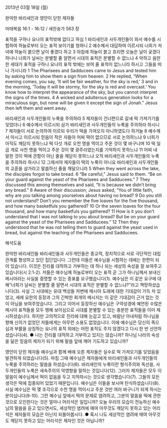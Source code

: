 2013년 03월 18일 (월)

완악한 바리새인과 영안이 닫힌 제자들



마태복음 16:1 - 16:12 / 새찬송가 563 장


표적을 구하나 요나의 표적밖에 없다고 하심
1 바리새인과 사두개인들이 와서 예수를 시험하여 하늘로부터 오는 표적 보이기를 청하니 2 예수께서 대답하여 이르시되 너희가 저녁에 하늘이 붉으면 날이 좋겠다 하고 3 아침에 하늘이 붉고 흐리면 오늘은 날이 궂겠다 하나니 너희가 날씨는 분별할 줄 알면서 시대의 표적은 분별할 수 없느냐 4 악하고 음란한 세대가 표적을 구하나 요나의 표적 밖에는 보여 줄 표적이 없느니라 하시고 그들을 떠나 가시니라
1 The Pharisees and Sadducees came to Jesus and tested him by asking him to show them a sign from heaven. 2 He replied, “When evening comes, you say, ‘It will be fair weather, for the sky is red,’ 3 and in the morning, ‘Today it will be stormy, for the sky is red and overcast.’ You know how to interpret the appearance of the sky, but you cannot interpret the signs of the times. 4 A wicked and adulterous generation looks for a miraculous sign, but none will be given it except the sign of Jonah.” Jesus then left them and went away.

바리새인과 사두개인들의 누룩을 주의하라
5 제자들이 건너편으로 갈새 떡 가져가기를 잊었더니 6 예수께서 이르시되 삼가 바리새인과 사두개인들의 누룩을 주의하라 하시니 7 제자들이 서로 논의하여 이르되 우리가 떡을 가져오지 아니하였도다 하거늘 8 예수께서 아시고 이르시되 믿음이 작은 자들아 어찌 떡이 없으므로 서로 논의하느냐 9 너희가 아직도 깨닫지 못하느냐 떡 다섯 개로 오천 명을 먹이고 주운 것이 몇 바구니며 10 떡 일곱 개로 사천 명을 먹이고 주운 것이 몇 광주리였는지를 기억하지 못하느냐 11 어찌 내 말한 것이 떡에 관함이 아닌 줄을 깨닫지 못하느냐 오직 바리새인과 사두개인들의 누룩을 주의하라 하시니 12 그제서야 제자들이 떡의 누룩이 아니요 바리새인과 사두개인들의 교훈을 삼가라고 말씀하신 줄을 깨달으니라
5 When they went across the lake, the disciples forgot to take bread. 6 “Be careful,” Jesus said to them. “Be on your guard against the yeast of the Pharisees and Sadducees.” 7 They discussed this among themselves and said, “It is because we didn’t bring any bread.” 8 Aware of their discussion, Jesus asked, “You of little faith, why are you talking among yourselves about having no bread? 9 Do you still not understand? Don’t you remember the five loaves for the five thousand, and how many basketfuls you gathered? 10 Or the seven loaves for the four thousand, and how many basketfuls you gathered? 11 How is it you don’t understand that I was not talking to you about bread? But be on your guard against the yeast of the Pharisees and Sadducees.” 12 Then they understood that he was not telling them to guard against the yeast used in bread, but against the teaching of the Pharisees and Sadducees.

해석도움





완악한 바리새인들 
바리새인들과 사두개인들은 종교적, 정치적으로 서로 극단적인 대립관계를 형성하고 있던 집단입니다. 그런데 이들은 예수님을 시험하는 데에는 한편이 되어 있습니다. 이것은 진리를 대적하고 거부하는 데 하나 되는 세상의 속성을 잘 보여주고 있습니다(시 2:1-2). 저들은 예수님께 하늘로부터 오는 표적 곧 그가 하나님께서 보내신 메시아라는 사실을 증명할 수 있는 증표를 요구했습니다(1). 예수님은 이 같은 요구에 대해“너희가 날씨는 분별할 줄 알면서 시대의 표적은 분별할 수 없느냐?”라고 책망하셨습니다(3). 사실 그 시대에는 유대 백성들 저변에 메시아 도래에 대한 기대감이 가득 차 있었고, 세례 요한의 등장과 그의 긴박한 회개의 메시지는 이 같은 기대감이 근거 없는 것이 아님을 보여주었습니다. 그리고 이어서 등장하신 예수님은 구약성경에 예언된 수많은 메시아 표적들을 모두 행해 보이심으로 시대를 분별할 수 있는 충분한 표적들을 이미 제시하셨습니다. 하지만 고의적으로 진리에 대해 눈감고 있고, 바람난 아내처럼 하나님을 향해 신의가 없었던 저들에게는 아무런 소용도 없었습니다. 이에 예수님은 당신의 죽으심과 부활을 상징하는 요나의 표적 외에는 어떤 표적도 주지 않겠다고 다시 한 번 선언하셨습니다(4).
● 나는 진리를 대적하고 거부하고 있지는 않습니까? 하나님 나라의 속성을 닮은 믿음의 제자가 되기 위해 말씀 앞에 깨어 기도하고 있습니까?

영안이 닫힌 제자들 
예수님과 함께 배에 오른 제자들은 실수로 떡 가져오기를 잊었음을 발견하게 되었습니다(5). 마침 그때 예수님은 제자들에게 바리새인들과 사두개인들의 누룩을 주의하라는 말씀을 하셨습니다(6). 바리새인의 누룩이란 형식주의와 독선을, 사두개인들의 누룩은 세속주의의 악영향을 말하는 것입니다(12). 그러자 제자들은 모두 이 말씀이 예수님께서 떡이 없음을 두고 지적하시는 것으로 생각했습니다(7). 그들의 모든 생각은 떡에 집중되어 있었기 때문입니다. 예수님은 이들을 보시며 탄식하셨습니다(8). 사실 예수님은 떡 몇 조각으로 수천 명을 먹이시고 주운 것만 여러 바구니가 되게 하시는 분이십니다(9-10). 그런 예수님 앞에서 떡의 문제로 염려하고, 그분의 말씀을 떡에 관한 것으로 오인한다는 것은 얼마나 어리석은 일입니까? 오늘 우리의 모습이 전능하신 예수님의 말씀을 듣고 있으면서도, 세상적인 염려에 매여 아무것도 깨닫지 못하고 있는 어리석은 제자들의 모습은 아닌지 되돌아봅시다.
● 혹시 나도 세상적인 염려에 매여 아무것도 깨닫지 못하고 있는 어리석은 제자인 것은 아닙니까?